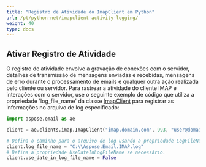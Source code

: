 ```yaml
---
title: "Registro de Atividade do ImapClient em Python"
url: /pt/python-net/imapclient-activity-logging/
weight: 40
type: docs
---
```



## **Ativar Registro de Atividade**

O registro de atividade envolve a gravação de conexões com o servidor, detalhes de transmissão de mensagens enviadas e recebidas, mensagens de erro durante o processamento de emails e qualquer outra ação realizada pelo cliente ou servidor. Para rastrear a atividade do cliente IMAP e interações com o servidor, use o seguinte exemplo de código que utiliza a propriedade 'log_file_name' da classe [ImapClient](https://reference.aspose.com/email/python-net/aspose.email.clients.imap/imapclient/#imapclient-class) para registrar as informações no arquivo de log especificado:

```py
import aspose.email as ae

client = ae.clients.imap.ImapClient("imap.domain.com", 993, "user@domain.com", "pwd", ae.clients.SecurityOptions.SSL_IMPLICIT)

# Defina o caminho para o arquivo de log usando a propriedade LogFileName.
client.log_file_name = "C:\\Aspose.Email.IMAP.log"
# Defina a propriedade UseDateInLogFileName se necessário.
client.use_date_in_log_file_name = False
```
